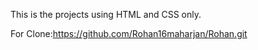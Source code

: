 This is the projects using HTML and CSS only.

For Clone:https://github.com/Rohan16maharjan/Rohan.git
